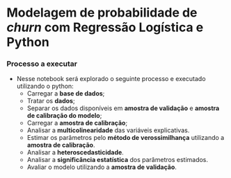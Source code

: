 # Modelagem de probabilidade de _churn_ com Regressão Logística e Python 

### Processo a executar 

- Nesse notebook será explorado o seguinte processo e executado utilizando o python:
    - Carregar a **base de dados**;
    - Tratar os **dados**;
    - Separar os dados disponíveis em **amostra de validação** e **amostra de calibração do modelo**;
    - Carregar a **amostra de calibração**;
    - Analisar a **multicolinearidade** das variáveis explicativas.
    - Estimar os parâmetros pelo **método de verossimilhança** utilizando a **amostra de calibração**.
    - Analisar a **heteroscedasticidade**.
    - Analisar a **significância estatística** dos parâmetros estimados.
    - Avaliar o modelo utilizando a **amostra de validação**.
